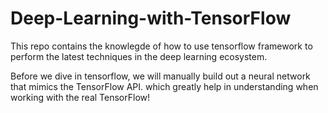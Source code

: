 # Deep-Learning-with-TensorFlow
This repo contains the knowlegde of how to use tensorflow framework to perform the latest techniques in the deep learning ecosystem.

Before we dive in tensorflow, we will manually build out a neural network that mimics the TensorFlow API. which greatly help in understanding when working with the real TensorFlow!
